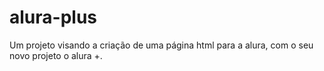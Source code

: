 # alura-plus
Um projeto visando a criação de uma página html para a alura, com o seu novo projeto o alura +.
